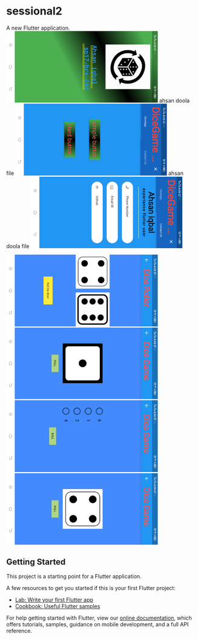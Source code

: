 # sessional2

A new Flutter application.
<kbd><img src="screenshoot/a.jpg" width="400"></kbd>
ahsan doola file
<kbd><img src="screenshoot/b.jpg" width="400"></kbd>
ahsan doola file
<kbd><img src="screenshoot/c.jpg" width="400"></kbd>

<kbd><img src="screenshoot/d.jpg" width="400"></kbd>
<kbd><img src="screenshoot/e.jpg" width="400"></kbd>
<kbd><img src="screenshoot/f.jpg" width="400"></kbd>
<kbd><img src="screenshoot/g.jpg" width="400"></kbd>
## Getting Started

This project is a starting point for a Flutter application.

A few resources to get you started if this is your first Flutter project:

- [Lab: Write your first Flutter app](https://flutter.dev/docs/get-started/codelab)
- [Cookbook: Useful Flutter samples](https://flutter.dev/docs/cookbook)

For help getting started with Flutter, view our
[online documentation](https://flutter.dev/docs), which offers tutorials,
samples, guidance on mobile development, and a full API reference.
